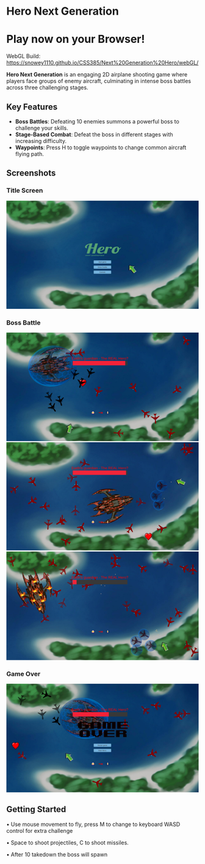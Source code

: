 

# Hero Next Generation

# Play now on your Browser!
WebGL Build:
https://snowey1110.github.io/CSS385/Next%20Generation%20Hero/webGL/

**Hero Next Generation** is an engaging 2D airplane shooting game where players face groups of enemy aircraft, culminating in intense boss battles across three challenging stages. 

## Key Features

- **Boss Battles**: Defeating 10 enemies summons a powerful boss to challenge your skills.
- **Stage-Based Combat**: Defeat the boss in different stages with increasing difficulty.
- **Waypoints**: Press H to toggle waypoints to change common aircraft flying path.

## Screenshots

### Title Screen
![Title Screen](Gameplay/Screenshot%202025-01-26%20023832.png)

### Boss Battle
![Boss Battle 1](Gameplay/Screenshot%202025-01-26%20023928.png)
![Boss Battle 2](Gameplay/Screenshot%202025-01-26%20031359.png)
![Boss Battle 3](Gameplay/Screenshot%202025-01-26%20031612.png)

### Game Over
![Game Over Screen](Gameplay/Screenshot%202025-01-26%20024018.png)

## Getting Started
•	Use mouse movement to fly, press M to change to keyboard WASD control for extra challenge

•	Space to shoot projectiles, C to shoot missiles.

•	After 10 takedown the boss will spawn








